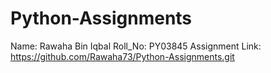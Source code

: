 # Python-Assignments 
Name: Rawaha Bin Iqbal
Roll_No: PY03845 
Assignment Link: https://github.com/Rawaha73/Python-Assignments.git
